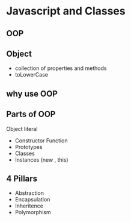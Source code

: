 # Javascript and Classes

## OOP

## Object
- collection of properties and methods
- toLowerCase

## why use OOP


## Parts of OOP
Object literal

- Constructor Function
- Prototypes
- Classes
- Instances (new , this)

## 4 Pillars 
- Abstraction
- Encapsulation
- Inheritence
- Polymorphism